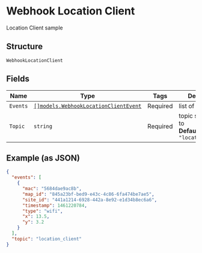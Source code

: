 
# Webhook Location Client

Location Client sample

## Structure

`WebhookLocationClient`

## Fields

| Name | Type | Tags | Description |
|  --- | --- | --- | --- |
| `Events` | [`[]models.WebhookLocationClientEvent`](../../doc/models/webhook-location-client-event.md) | Required | list of events |
| `Topic` | `string` | Required | topic subscribed to<br>**Default**: `"location_client"` |

## Example (as JSON)

```json
{
  "events": [
    {
      "mac": "5684dae9ac8b",
      "map_id": "845a23bf-bed9-e43c-4c86-6fa474be7ae5",
      "site_id": "441a1214-6928-442a-8e92-e1d34b8ec6a6",
      "timestamp": 1461220784,
      "type": "wifi",
      "x": 13.5,
      "y": 3.2
    }
  ],
  "topic": "location_client"
}
```

